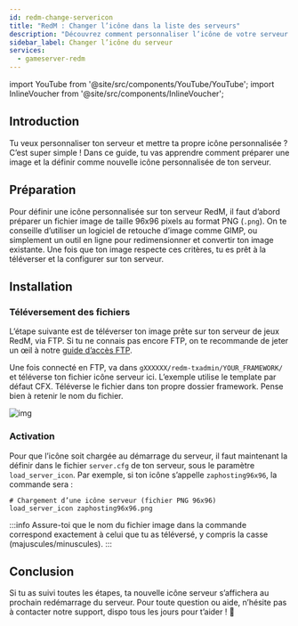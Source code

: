```yaml
---
id: redm-change-servericon
title: "RedM : Changer l’icône dans la liste des serveurs"
description: "Découvrez comment personnaliser l’icône de votre serveur RedM avec une image PNG parfaite de 96x96 pour un look unique → En savoir plus maintenant"
sidebar_label: Changer l’icône du serveur
services:
  - gameserver-redm
---
```


import YouTube from '@site/src/components/YouTube/YouTube';
import InlineVoucher from '@site/src/components/InlineVoucher';

## Introduction
Tu veux personnaliser ton serveur et mettre ta propre icône personnalisée ? C’est super simple ! Dans ce guide, tu vas apprendre comment préparer une image et la définir comme nouvelle icône personnalisée de ton serveur.

<InlineVoucher />

## Préparation
Pour définir une icône personnalisée sur ton serveur RedM, il faut d’abord préparer un fichier image de taille 96x96 pixels au format PNG (`.png`). On te conseille d’utiliser un logiciel de retouche d’image comme GIMP, ou simplement un outil en ligne pour redimensionner et convertir ton image existante. Une fois que ton image respecte ces critères, tu es prêt à la téléverser et la configurer sur ton serveur.

## Installation

### Téléversement des fichiers

L’étape suivante est de téléverser ton image prête sur ton serveur de jeux RedM, via FTP. Si tu ne connais pas encore FTP, on te recommande de jeter un œil à notre [guide d’accès FTP](gameserver-ftpaccess.md).

Une fois connecté en FTP, va dans `gXXXXXX/redm-txadmin/YOUR_FRAMEWORK/` et téléverse ton fichier icône serveur ici. L’exemple utilise le template par défaut CFX. Téléverse le fichier dans ton propre dossier framework. Pense bien à retenir le nom du fichier.

![img](https://screensaver01.zap-hosting.com/index.php/s/XyxtsR2FbmjD6SM/download)

### Activation

Pour que l’icône soit chargée au démarrage du serveur, il faut maintenant la définir dans le fichier `server.cfg` de ton serveur, sous le paramètre `load_server_icon`. Par exemple, si ton icône s’appelle `zaphosting96x96`, la commande sera :

```
# Chargement d’une icône serveur (fichier PNG 96x96)
load_server_icon zaphosting96x96.png
```

:::info
Assure-toi que le nom du fichier image dans la commande correspond exactement à celui que tu as téléversé, y compris la casse (majuscules/minuscules).
:::

## Conclusion

Si tu as suivi toutes les étapes, ta nouvelle icône serveur s’affichera au prochain redémarrage du serveur. Pour toute question ou aide, n’hésite pas à contacter notre support, dispo tous les jours pour t’aider ! 🙂

<InlineVoucher />